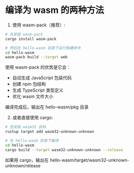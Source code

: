 # 编译为 wasm 的两种方法

1. 使用 wasm-pack（推荐）:

```bash
# 先安装 wasm-pack
cargo install wasm-pack

# 然后在 hello-wasm 目录下运行构建命令
cd hello-wasm
wasm-pack build --target web
```

使用 wasm-pack 的优势是它会：

- 自动生成 JavaScript 包装代码
- 创建 npm 包结构
- 生成 TypeScript 类型定义
- 优化 wasm 文件大小

编译完成后，输出在 hello-wasm/pkg 目录

2. 或者直接使用 cargo:

```bash
# 先安装 wasm32 目标
rustup target add wasm32-unknown-unknown

# 在 hello-wasm 目录下编译
cd hello-wasm
cargo build --target wasm32-unknown-unknown --release
```

如果用 cargo，输出在 hello-wasm/target/wasm32-unknown-unknown/release